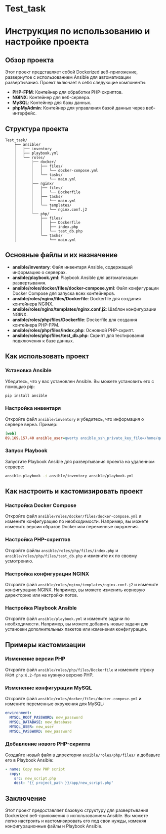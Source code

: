 # Test_task

# Инструкция по использованию и настройке проекта

## Обзор проекта

Этот проект представляет собой Dockerized веб-приложение, развернутое с использованием Ansible для автоматизации развертывания. Проект включает в себя следующие компоненты:

- **PHP-FPM**: Контейнер для обработки PHP-скриптов.
- **NGINX**: Контейнер для веб-сервера.
- **MySQL**: Контейнер для базы данных.
- **phpMyAdmin**: Контейнер для управления базой данных через веб-интерфейс.

## Структура проекта

```
Test_task/
    ├── ansible/
    │   ├── inventory
    │   ├── playbook.yml
    │   └── roles/
    │       ├── docker/
    │       │   ├── files/
    │       │   │   └── docker-compose.yml
    │       │   └── tasks/
    │       │       └── main.yml
    │       ├── nginx/
    │       │   ├── files/
    │       │   │   └── Dockerfile
    │       │   ├── tasks/
    │       │   │   └── main.yml
    │       │   └── templates/
    │       │       └── nginx.conf.j2
    │       └── php/
    │           ├── files/
    │           │   ├── Dockerfile
    │           │   ├── index.php
    │           │   └── test_db.php
    │           └── tasks/
    │               └── main.yml
```

## Основные файлы и их назначение

- **ansible/inventory**: Файл инвентаря Ansible, содержащий информацию о серверах.
- **ansible/playbook.yml**: Playbook Ansible для автоматизации развертывания.
- **ansible/roles/docker/files/docker-compose.yml**: Файл конфигурации Docker Compose для запуска всех контейнеров.
- **ansible/roles/nginx/files/Dockerfile**: Dockerfile для создания контейнера NGINX.
- **ansible/roles/nginx/templates/nginx.conf.j2**: Шаблон конфигурации NGINX.
- **ansible/roles/php/files/Dockerfile**: Dockerfile для создания контейнера PHP-FPM.
- **ansible/roles/php/files/index.php**: Основной PHP-скрипт.
- **ansible/roles/php/files/test_db.php**: Скрипт для тестирования подключения к базе данных.

## Как использовать проект

### Установка Ansible

Убедитесь, что у вас установлен Ansible. Вы можете установить его с помощью pip:

```bash
pip install ansible
```

### Настройка инвентаря

Откройте файл `ansible/inventory` и убедитесь, что информация о сервере верна. Пример:

```ini
[web]
89.169.157.40 ansible_user=qwerty ansible_ssh_private_key_file=/home/qwerty/.ssh/id_ed25519
```

### Запуск Playbook

Запустите Playbook Ansible для развертывания проекта на удаленном сервере:

```bash
ansible-playbook -i ansible/inventory ansible/playbook.yml
```

## Как настроить и кастомизировать проект

### Настройка Docker Compose

Откройте файл `ansible/roles/docker/files/docker-compose.yml` и измените конфигурацию по необходимости. Например, вы можете изменить версии образов Docker или переменные окружения.

### Настройка PHP-скриптов

Откройте файлы `ansible/roles/php/files/index.php` и `ansible/roles/php/files/test_db.php` и измените их по своему усмотрению.

### Настройка конфигурации NGINX

Откройте файл `ansible/roles/nginx/templates/nginx.conf.j2` и измените конфигурацию NGINX. Например, вы можете изменить корневую директорию или настройки логов.

### Настройка Playbook Ansible

Откройте файл `ansible/playbook.yml` и измените задачи по необходимости. Например, вы можете добавить новые задачи для установки дополнительных пакетов или изменения конфигурации.

## Примеры кастомизации

### Изменение версии PHP

Откройте файл `ansible/roles/php/files/Dockerfile` и измените строку `FROM php:8.2-fpm` на нужную версию PHP.

### Изменение конфигурации MySQL

Откройте файл `ansible/roles/docker/files/docker-compose.yml` и измените переменные окружения для MySQL:

```yaml
environment:
  MYSQL_ROOT_PASSWORD: new_password
  MYSQL_DATABASE: new_database
  MYSQL_USER: new_user
  MYSQL_PASSWORD: new_password
```

### Добавление нового PHP-скрипта

Создайте новый файл в директории `ansible/roles/php/files/` и добавьте его в Playbook Ansible:

```yaml
- name: Copy new PHP script
  copy:
    src: new_script.php
    dest: "{{ project_path }}/app/new_script.php"
```

## Заключение

Этот проект предоставляет базовую структуру для развертывания Dockerized веб-приложения с использованием Ansible. Вы можете легко настроить и кастомизировать его под свои нужды, изменяя конфигурационные файлы и Playbook Ansible.
